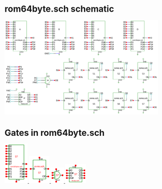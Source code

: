 # rom64byte.sch schematic
![rom64byte.sch](rom64byte.png)
# Gates in rom64byte.sch
[ ![rom16byte](rom16byte-sym.png) ](rom16byte.html)
[ ![romio](romio-sym.png) ](romio.html)
[ ![nor3](nor3-sym.png) ](nor3.html)
[ ![fourp](fourp-sym.png) ](fourp.html)
